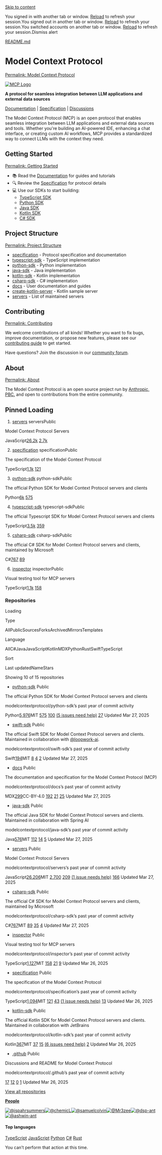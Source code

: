 [Skip to content](https://github.com/modelcontextprotocol#start-of-content)

You signed in with another tab or window. [Reload](https://github.com/modelcontextprotocol) to refresh your session.You signed out in another tab or window. [Reload](https://github.com/modelcontextprotocol) to refresh your session.You switched accounts on another tab or window. [Reload](https://github.com/modelcontextprotocol) to refresh your session.Dismiss alert

[README.md](https://github.com/modelcontextprotocol/.github/tree/main/profile/README.md)

# Model Context Protocol

[Permalink: Model Context Protocol](https://github.com/modelcontextprotocol#model-context-protocol)

[![MCP Logo](https://github.com/modelcontextprotocol/.github/raw/main/profile/assets/light.png)](https://github.com/modelcontextprotocol/.github/blob/main/profile/assets/light.png)

**A protocol for seamless integration between LLM applications and external data sources**

[Documentation](https://modelcontextprotocol.io/) \|
[Specification](https://spec.modelcontextprotocol.io/) \|
[Discussions](https://github.com/orgs/modelcontextprotocol/discussions)

The Model Context Protocol (MCP) is an open protocol that enables seamless integration between LLM applications and external data sources and tools. Whether you're building an AI-powered IDE, enhancing a chat interface, or creating custom AI workflows, MCP provides a standardized way to connect LLMs with the context they need.

## Getting Started

[Permalink: Getting Started](https://github.com/modelcontextprotocol#getting-started)

- 📚 Read the [Documentation](https://modelcontextprotocol.io/) for guides and tutorials
- 🔍 Review the [Specification](https://spec.modelcontextprotocol.io/) for protocol details
- 💻 Use our SDKs to start building:
  - [TypeScript SDK](https://github.com/modelcontextprotocol/typescript-sdk)
  - [Python SDK](https://github.com/modelcontextprotocol/python-sdk)
  - [Java SDK](https://github.com/modelcontextprotocol/java-sdk)
  - [Kotlin SDK](https://github.com/modelcontextprotocol/kotlin-sdk)
  - [C# SDK](https://github.com/modelcontextprotocol/csharp-sdk)

## Project Structure

[Permalink: Project Structure](https://github.com/modelcontextprotocol#project-structure)

- [specification](https://github.com/modelcontextprotocol/specification) \- Protocol specification and documentation
- [typescript-sdk](https://github.com/modelcontextprotocol/typescript-sdk) \- TypeScript implementation
- [python-sdk](https://github.com/modelcontextprotocol/python-sdk) \- Python implementation
- [java-sdk](https://github.com/modelcontextprotocol/java-sdk) \- Java implementation
- [kotlin-sdk](https://github.com/modelcontextprotocol/kotlin-sdk) \- Kotlin implementation
- [csharp-sdk](https://github.com/modelcontextprotocol/csharp-sdk) \- C# implementation
- [docs](https://github.com/modelcontextprotocol/docs) \- User documentation and guides
- [create-kotlin-server](https://github.com/modelcontextprotocol/kotlin-sdk/tree/main/samples/kotlin-mcp-server) \- Kotlin sample server
- [servers](https://github.com/modelcontextprotocol/servers) \- List of maintained servers

## Contributing

[Permalink: Contributing](https://github.com/modelcontextprotocol#contributing)

We welcome contributions of all kinds! Whether you want to fix bugs, improve documentation, or propose new features, please see our [contributing guide](https://github.com/modelcontextprotocol/.github/blob/main/profile/CONTRIBUTING.md) to get started.

Have questions? Join the discussion in our [community forum](https://github.com/orgs/modelcontextprotocol/discussions).

## About

[Permalink: About](https://github.com/modelcontextprotocol#about)

The Model Context Protocol is an open source project run by [Anthropic, PBC.](https://anthropic.com/) and open to contributions from the entire community.

## Pinned   Loading

1. [servers](https://github.com/modelcontextprotocol/servers) serversPublic






Model Context Protocol Servers




JavaScript[26.2k](https://github.com/modelcontextprotocol/servers/stargazers) [2.7k](https://github.com/modelcontextprotocol/servers/forks)

2. [specification](https://github.com/modelcontextprotocol/specification) specificationPublic






The specification of the Model Context Protocol




TypeScript[1.1k](https://github.com/modelcontextprotocol/specification/stargazers) [121](https://github.com/modelcontextprotocol/specification/forks)

3. [python-sdk](https://github.com/modelcontextprotocol/python-sdk) python-sdkPublic






The official Python SDK for Model Context Protocol servers and clients




Python[6k](https://github.com/modelcontextprotocol/python-sdk/stargazers) [575](https://github.com/modelcontextprotocol/python-sdk/forks)

4. [typescript-sdk](https://github.com/modelcontextprotocol/typescript-sdk) typescript-sdkPublic






The official Typescript SDK for Model Context Protocol servers and clients




TypeScript[3.5k](https://github.com/modelcontextprotocol/typescript-sdk/stargazers) [359](https://github.com/modelcontextprotocol/typescript-sdk/forks)

5. [csharp-sdk](https://github.com/modelcontextprotocol/csharp-sdk) csharp-sdkPublic






The official C# SDK for Model Context Protocol servers and clients, maintained by Microsoft




C#[767](https://github.com/modelcontextprotocol/csharp-sdk/stargazers) [89](https://github.com/modelcontextprotocol/csharp-sdk/forks)

6. [inspector](https://github.com/modelcontextprotocol/inspector) inspectorPublic






Visual testing tool for MCP servers




TypeScript[1.1k](https://github.com/modelcontextprotocol/inspector/stargazers) [158](https://github.com/modelcontextprotocol/inspector/forks)


### Repositories

Loading

Type

AllPublicSourcesForksArchivedMirrorsTemplates

Language

AllC#JavaJavaScriptKotlinMDXPythonRustSwiftTypeScript

Sort

Last updatedNameStars

Showing 10 of 15 repositories

- [python-sdk](https://github.com/modelcontextprotocol/python-sdk)
Public



The official Python SDK for Model Context Protocol servers and clients




modelcontextprotocol/python-sdk’s past year of commit activity



Python[5,976](https://github.com/modelcontextprotocol/python-sdk/stargazers)MIT
[575](https://github.com/modelcontextprotocol/python-sdk/forks) [100](https://github.com/modelcontextprotocol/python-sdk/issues) [(5 issues need help)](https://github.com/modelcontextprotocol/python-sdk/issues?q=label%3A%22help+wanted%22+is%3Aissue+is%3Aopen) [27](https://github.com/modelcontextprotocol/python-sdk/pulls)
Updated Mar 27, 2025

- [swift-sdk](https://github.com/modelcontextprotocol/swift-sdk)
Public



The official Swift SDK for Model Context Protocol servers and clients. Maintained in collaboration with [@loopwork-ai](https://github.com/loopwork-ai).




modelcontextprotocol/swift-sdk’s past year of commit activity



Swift[194](https://github.com/modelcontextprotocol/swift-sdk/stargazers)MIT
[8](https://github.com/modelcontextprotocol/swift-sdk/forks) [4](https://github.com/modelcontextprotocol/swift-sdk/issues) [2](https://github.com/modelcontextprotocol/swift-sdk/pulls)
Updated Mar 27, 2025

- [docs](https://github.com/modelcontextprotocol/docs)
Public



The documentation and specification for the Model Context Protocol (MCP)




modelcontextprotocol/docs’s past year of commit activity



MDX[299](https://github.com/modelcontextprotocol/docs/stargazers)CC-BY-4.0
[192](https://github.com/modelcontextprotocol/docs/forks) [21](https://github.com/modelcontextprotocol/docs/issues) [25](https://github.com/modelcontextprotocol/docs/pulls)
Updated Mar 27, 2025

- [java-sdk](https://github.com/modelcontextprotocol/java-sdk)
Public



The official Java SDK for Model Context Protocol servers and clients. Maintained in collaboration with Spring AI




modelcontextprotocol/java-sdk’s past year of commit activity



Java[576](https://github.com/modelcontextprotocol/java-sdk/stargazers)MIT
[112](https://github.com/modelcontextprotocol/java-sdk/forks) [14](https://github.com/modelcontextprotocol/java-sdk/issues) [5](https://github.com/modelcontextprotocol/java-sdk/pulls)
Updated Mar 27, 2025

- [servers](https://github.com/modelcontextprotocol/servers)
Public



Model Context Protocol Servers




modelcontextprotocol/servers’s past year of commit activity



JavaScript[26,206](https://github.com/modelcontextprotocol/servers/stargazers)MIT
[2,700](https://github.com/modelcontextprotocol/servers/forks) [209](https://github.com/modelcontextprotocol/servers/issues) [(1 issue needs help)](https://github.com/modelcontextprotocol/servers/issues?q=label%3A%22help+wanted%22+is%3Aissue+is%3Aopen) [166](https://github.com/modelcontextprotocol/servers/pulls)
Updated Mar 27, 2025

- [csharp-sdk](https://github.com/modelcontextprotocol/csharp-sdk)
Public



The official C# SDK for Model Context Protocol servers and clients, maintained by Microsoft




modelcontextprotocol/csharp-sdk’s past year of commit activity



C#[767](https://github.com/modelcontextprotocol/csharp-sdk/stargazers)MIT
[89](https://github.com/modelcontextprotocol/csharp-sdk/forks) [35](https://github.com/modelcontextprotocol/csharp-sdk/issues) [4](https://github.com/modelcontextprotocol/csharp-sdk/pulls)
Updated Mar 27, 2025

- [inspector](https://github.com/modelcontextprotocol/inspector)
Public



Visual testing tool for MCP servers




modelcontextprotocol/inspector’s past year of commit activity



TypeScript[1,127](https://github.com/modelcontextprotocol/inspector/stargazers)MIT
[158](https://github.com/modelcontextprotocol/inspector/forks) [21](https://github.com/modelcontextprotocol/inspector/issues) [9](https://github.com/modelcontextprotocol/inspector/pulls)
Updated Mar 26, 2025

- [specification](https://github.com/modelcontextprotocol/specification)
Public



The specification of the Model Context Protocol




modelcontextprotocol/specification’s past year of commit activity



TypeScript[1,094](https://github.com/modelcontextprotocol/specification/stargazers)MIT
[121](https://github.com/modelcontextprotocol/specification/forks) [43](https://github.com/modelcontextprotocol/specification/issues) [(1 issue needs help)](https://github.com/modelcontextprotocol/specification/issues?q=label%3A%22good+first+issue%22+is%3Aissue+is%3Aopen) [13](https://github.com/modelcontextprotocol/specification/pulls)
Updated Mar 26, 2025

- [kotlin-sdk](https://github.com/modelcontextprotocol/kotlin-sdk)
Public



The official Kotlin SDK for Model Context Protocol servers and clients. Maintained in collaboration with JetBrains




modelcontextprotocol/kotlin-sdk’s past year of commit activity



Kotlin[367](https://github.com/modelcontextprotocol/kotlin-sdk/stargazers)MIT
[37](https://github.com/modelcontextprotocol/kotlin-sdk/forks) [15](https://github.com/modelcontextprotocol/kotlin-sdk/issues) [(6 issues need help)](https://github.com/modelcontextprotocol/kotlin-sdk/issues?q=label%3A%22good+first+issue%22+is%3Aissue+is%3Aopen) [2](https://github.com/modelcontextprotocol/kotlin-sdk/pulls)
Updated Mar 26, 2025

- [.github](https://github.com/modelcontextprotocol/.github)
Public



Discussions and README for Model Context Protocol




modelcontextprotocol/.github’s past year of commit activity



[17](https://github.com/modelcontextprotocol/.github/stargazers) [12](https://github.com/modelcontextprotocol/.github/forks) [0](https://github.com/modelcontextprotocol/.github/issues) [1](https://github.com/modelcontextprotocol/.github/pulls)
Updated Mar 26, 2025


[View all repositories](https://github.com/orgs/modelcontextprotocol/repositories?type=all)

[**People**](https://github.com/orgs/modelcontextprotocol/people)

[![@jspahrsummers](https://avatars.githubusercontent.com/u/432536?s=70&v=4)](https://github.com/jspahrsummers)[![@chemicL](https://avatars.githubusercontent.com/u/2554306?s=70&v=4)](https://github.com/chemicL)[![@samuelcolvin](https://avatars.githubusercontent.com/u/4039449?s=70&v=4)](https://github.com/samuelcolvin)[![@Mr3zee](https://avatars.githubusercontent.com/u/58986158?s=70&v=4)](https://github.com/Mr3zee)[![@dsp-ant](https://avatars.githubusercontent.com/u/167242713?s=70&v=4)](https://github.com/dsp-ant)[![@ashwin-ant](https://avatars.githubusercontent.com/u/178951676?s=70&v=4)](https://github.com/ashwin-ant)

#### Top languages

[TypeScript](https://github.com/orgs/modelcontextprotocol/repositories?language=typescript&type=all) [JavaScript](https://github.com/orgs/modelcontextprotocol/repositories?language=javascript&type=all) [Python](https://github.com/orgs/modelcontextprotocol/repositories?language=python&type=all) [C#](https://github.com/orgs/modelcontextprotocol/repositories?language=c%23&type=all) [Rust](https://github.com/orgs/modelcontextprotocol/repositories?language=rust&type=all)

You can’t perform that action at this time.